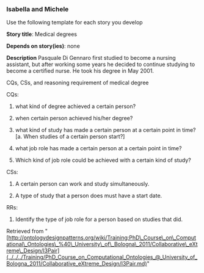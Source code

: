 ###   Isabella and Michele


Use the following template for each story you develop


__Story title__:
Medical degrees


__Depends on story(ies)__:
none


__Description__
Pasquale Di Gennaro first studied to become a nursing assistant, but after working some years he decided to continue studying to become a certified nurse. He took his degree in May 2001.


  

CQs, CSs, and reasoning requirement of medical degree


  

CQs:


1. what kind of degree achieved a certain person?


2. when certain person achieved his/her degree?


3. what kind of study has made a certain person at a certain point in time?
[a. When studies of a certain person start?]


4. what job role has made a certain person at a certain point in time?


5. Which kind of job role could be achieved with a certain kind of study?


  

CSs:


1. A certain person can work and study simultaneously.


2. A type of study that a person does must have a start date.


  

RRs:


1. Identify the type of job role for a person based on studies that did.





Retrieved from "[http://ontologydesignpatterns.org/wiki/Training:PhD\_Course\_on\_Computational\_Ontologies\_%40\_University\_of\_Bologna\_2011/Collaborative\_eXtreme\_Design/I3Pair](../../../Training/PhD_Course_on_Computational_Ontologies_@_University_of_Bologna_2011/Collaborative_eXtreme_Design/I3Pair.md)"